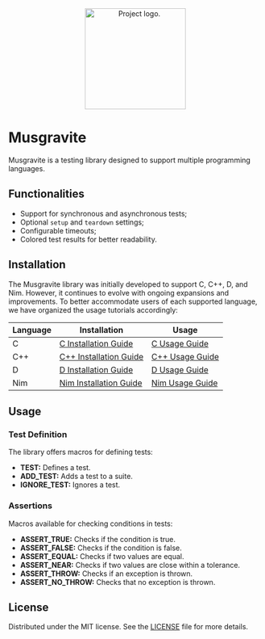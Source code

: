 <div align="center">
    <img src="./assets/images/" alt="Project logo." width=200>
</div>



# Musgravite
Musgravite is a testing library designed to support multiple programming languages.



## Functionalities
- Support for synchronous and asynchronous tests;
- Optional `setup` and `teardown` settings;
- Configurable timeouts;
- Colored test results for better readability.



## Installation
The Musgravite library was initially developed to support C, C++, D, and Nim. However, it continues to evolve with ongoing expansions and improvements. To better accommodate users of each supported language, we have organized the usage tutorials accordingly:

| Language | Installation                                   | Usage                          |
|----------|------------------------------------------------|--------------------------------|
| C        | [C Installation Guide](./docs/C/README.md)     | [C Usage Guide](./docs/C/)     |
| C++      | [C++ Installation Guide](./docs/Cpp/README.md) | [C++ Usage Guide](./docs/Cpp/) |
| D        | [D Installation Guide](./docs/D/README.md)     | [D Usage Guide](./docs/D/)     |
| Nim      | [Nim Installation Guide](./docs/Nim/README.md) | [Nim Usage Guide](./docs/Nim/) |



## Usage
### Test Definition
The library offers macros for defining tests:

- **TEST:** Defines a test.
- **ADD_TEST:** Adds a test to a suite.
- **IGNORE_TEST:** Ignores a test.


### Assertions
Macros available for checking conditions in tests:

- **ASSERT_TRUE:** Checks if the condition is true.
- **ASSERT_FALSE:** Checks if the condition is false.
- **ASSERT_EQUAL:** Checks if two values are equal.
- **ASSERT_NEAR:** Checks if two values are close within a tolerance.
- **ASSERT_THROW:** Checks if an exception is thrown.
- **ASSERT_NO_THROW:** Checks that no exception is thrown.



## License
Distributed under the MIT license. See the [LICENSE](./LICENSE) file for more details.
